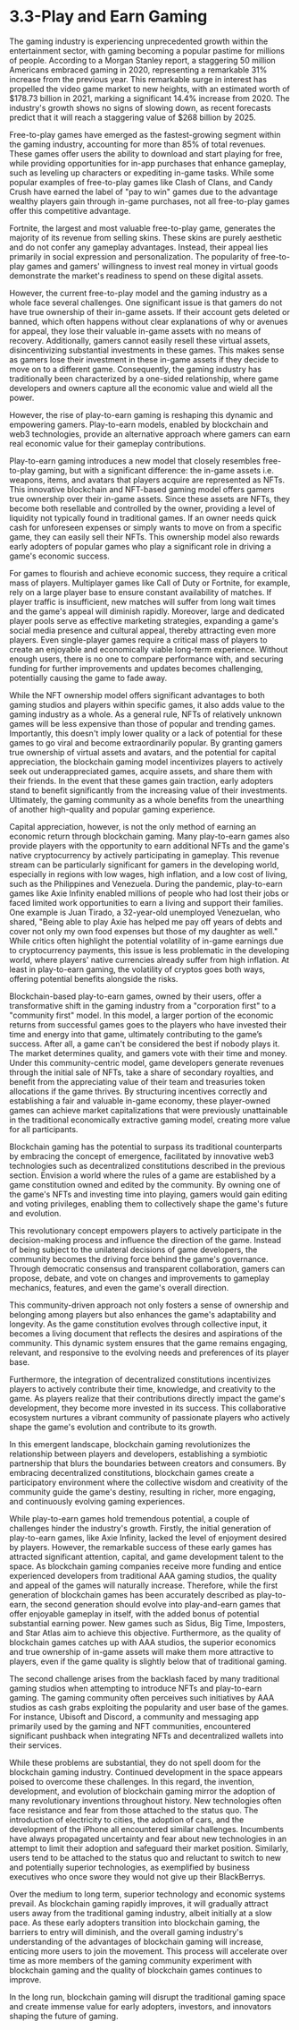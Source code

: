 # 3.3-Play and Earn Gaming
The gaming industry is experiencing unprecedented growth within the entertainment sector, with gaming becoming a popular pastime for millions of people. According to a Morgan Stanley report, a staggering 50 million Americans embraced gaming in 2020, representing a remarkable 31% increase from the previous year. This remarkable surge in interest has propelled the video game market to new heights, with an estimated worth of $178.73 billion in 2021, marking a significant 14.4% increase from 2020. The industry's growth shows no signs of slowing down, as recent forecasts predict that it will reach a staggering value of $268 billion by 2025.


Free-to-play games have emerged as the fastest-growing segment within the gaming industry, accounting for more than 85% of total revenues. These games offer users the ability to download and start playing for free, while providing opportunities for in-app purchases that enhance gameplay, such as leveling up characters or expediting in-game tasks. While some popular examples of free-to-play games like Clash of Clans, and Candy Crush have earned the label of "pay to win" games due to the advantage wealthy players gain through in-game purchases, not all free-to-play games offer this competitive advantage.


Fortnite, the largest and most valuable free-to-play game, generates the majority of its revenue from selling skins. These skins are purely aesthetic and do not confer any gameplay advantages. Instead, their appeal lies primarily in social expression and personalization. The popularity of free-to-play games and gamers' willingness to invest real money in virtual goods demonstrate the market's readiness to spend on these digital assets.


However, the current free-to-play model and the gaming industry as a whole face several challenges. One significant issue is that gamers do not have true ownership of their in-game assets. If their account gets deleted or banned, which often happens without clear explanations of why or avenues for appeal, they lose their valuable in-game assets with no means of recovery. Additionally, gamers cannot easily resell these virtual assets, disincentivizing substantial investments in these games. This makes sense as gamers lose their investment in these in-game assets if they decide to move on to a different game. Consequently, the gaming industry has traditionally been characterized by a one-sided relationship, where game developers and owners capture all the economic value and wield all the power.


However, the rise of play-to-earn gaming is reshaping this dynamic and empowering gamers. Play-to-earn models, enabled by blockchain and web3 technologies, provide an alternative approach where gamers can earn real economic value for their gameplay contributions.


Play-to-earn gaming introduces a new model that closely resembles free-to-play gaming, but with a significant difference: the in-game assets i.e. weapons, items, and avatars that players acquire are represented as NFTs. This innovative blockchain and NFT-based gaming model offers gamers true ownership over their in-game assets. Since these assets are NFTs, they become both resellable and controlled by the owner, providing a level of liquidity not typically found in traditional games. If an owner needs quick cash for unforeseen expenses or simply wants to move on from a specific game, they can easily sell their NFTs. This ownership model also rewards early adopters of popular games who play a significant role in driving a game's economic success.


For games to flourish and achieve economic success, they require a critical mass of players. Multiplayer games like Call of Duty or Fortnite, for example, rely on a large player base to ensure constant availability of matches. If player traffic is insufficient, new matches will suffer from long wait times and the game's appeal will diminish rapidly. Moreover, large and dedicated player pools serve as effective marketing strategies, expanding a game's social media presence and cultural appeal, thereby attracting even more players. Even single-player games require a critical mass of players to create an enjoyable and economically viable long-term experience. Without enough users, there is no one to compare performance with, and securing funding for further improvements and updates becomes challenging, potentially causing the game to fade away.


While the NFT ownership model offers significant advantages to both gaming studios and players within specific games, it also adds value to the gaming industry as a whole. As a general rule, NFTs of relatively unknown games will be less expensive than those of popular and trending games. Importantly, this doesn't imply lower quality or a lack of potential for these games to go viral and become extraordinarily popular. By granting gamers true ownership of virtual assets and avatars, and the potential for capital appreciation, the blockchain gaming model incentivizes players to actively seek out underappreciated games, acquire assets, and share them with their friends. In the event that these games gain traction, early adopters stand to benefit significantly from the increasing value of their investments. Ultimately, the gaming community as a whole benefits from the unearthing of another high-quality and popular gaming experience.


Capital appreciation, however, is not the only method of earning an economic return through blockchain gaming. Many play-to-earn games also provide players with the opportunity to earn additional NFTs and the game's native cryptocurrency by actively participating in gameplay. This revenue stream can be particularly significant for gamers in the developing world, especially in regions with low wages, high inflation, and a low cost of living, such as the Philippines and Venezuela. During the pandemic, play-to-earn games like Axie Infinity enabled millions of people who had lost their jobs or faced limited work opportunities to earn a living and support their families. One example is Juan Tirado, a 32-year-old unemployed Venezuelan, who shared, "Being able to play Axie has helped me pay off years of debts and cover not only my own food expenses but those of my daughter as well." While critics often highlight the potential volatility of in-game earnings due to cryptocurrency payments, this issue is less problematic in the developing world, where players' native currencies already suffer from high inflation. At least in play-to-earn gaming, the volatility of cryptos goes both ways, offering potential benefits alongside the risks.


Blockchain-based play-to-earn games, owned by their users, offer a transformative shift in the gaming industry from a "corporation first" to a "community first" model. In this model, a larger portion of the economic returns from successful games goes to the players who have invested their time and energy into that game, ultimately contributing to the game’s success. After all, a game can't be considered the best if nobody plays it. The market determines quality, and gamers vote with their time and money. Under this community-centric model, game developers generate revenues through the initial sale of NFTs, take a share of secondary royalties, and benefit from the appreciating value of their team and treasuries token allocations if the game thrives. By structuring incentives correctly and establishing a fair and valuable in-game economy, these player-owned games can achieve market capitalizations that were previously unattainable in the traditional economically extractive gaming model, creating more value for all participants.


Blockchain gaming has the potential to surpass its traditional counterparts by embracing the concept of emergence, facilitated by innovative web3 technologies such as decentralized constitutions described in the previous section. Envision a world where the rules of a game are established by a game constitution owned and edited by the community. By owning one of the game's NFTs and investing time into playing, gamers would gain editing and voting privileges, enabling them to collectively shape the game's future and evolution.


This revolutionary concept empowers players to actively participate in the decision-making process and influence the direction of the game. Instead of being subject to the unilateral decisions of game developers, the community becomes the driving force behind the game's governance. Through democratic consensus and transparent collaboration, gamers can propose, debate, and vote on changes and improvements to gameplay mechanics, features, and even the game's overall direction.


This community-driven approach not only fosters a sense of ownership and belonging among players but also enhances the game's adaptability and longevity. As the game constitution evolves through collective input, it becomes a living document that reflects the desires and aspirations of the community. This dynamic system ensures that the game remains engaging, relevant, and responsive to the evolving needs and preferences of its player base.


Furthermore, the integration of decentralized constitutions incentivizes players to actively contribute their time, knowledge, and creativity to the game. As players realize that their contributions directly impact the game's development, they become more invested in its success. This collaborative ecosystem nurtures a vibrant community of passionate players who actively shape the game's evolution and contribute to its growth.


In this emergent landscape, blockchain gaming revolutionizes the relationship between players and developers, establishing a symbiotic partnership that blurs the boundaries between creators and consumers. By embracing decentralized constitutions, blockchain games create a participatory environment where the collective wisdom and creativity of the community guide the game's destiny, resulting in richer, more engaging, and continuously evolving gaming experiences.


While play-to-earn games hold tremendous potential, a couple of challenges hinder the industry's growth. Firstly, the initial generation of play-to-earn games, like Axie Infinity, lacked the level of enjoyment desired by players. However, the remarkable success of these early games has attracted significant attention, capital, and game development talent to the space. As blockchain gaming companies receive more funding and entice experienced developers from traditional AAA gaming studios, the quality and appeal of the games will naturally increase. Therefore, while the first generation of blockchain games has been accurately described as play-to-earn, the second generation should evolve into play-and-earn games that offer enjoyable gameplay in itself, with the added bonus of potential substantial earning power. New games such as Sidus, Big Time, Imposters, and Star Atlas aim to achieve this objective. Furthermore, as the quality of blockchain games catches up with AAA studios, the superior economics and true ownership of in-game assets will make them more attractive to players, even if the game quality is slightly below that of traditional gaming.


The second challenge arises from the backlash faced by many traditional gaming studios when attempting to introduce NFTs and play-to-earn gaming. The gaming community often perceives such initiatives by AAA studios as cash grabs exploiting the popularity and user base of the games. For instance, Ubisoft and Discord, a community and messaging app primarily used by the gaming and NFT communities, encountered significant pushback when integrating NFTs and decentralized wallets into their services.


While these problems are substantial, they do not spell doom for the blockchain gaming industry. Continued development in the space appears poised to overcome these challenges. In this regard, the invention, development, and evolution of blockchain gaming mirror the adoption of many revolutionary inventions throughout history. New technologies often face resistance and fear from those attached to the status quo. The introduction of electricity to cities, the adoption of cars, and the development of the iPhone all encountered similar challenges. Incumbents have always propagated uncertainty and fear about new technologies in an attempt to limit their adoption and safeguard their market position. Similarly, users tend to be attached to the status quo and reluctant to switch to new and potentially superior technologies, as exemplified by business executives who once swore they would not give up their BlackBerrys.


Over the medium to long term, superior technology and economic systems prevail. As blockchain gaming rapidly improves, it will gradually attract users away from the traditional gaming industry, albeit initially at a slow pace. As these early adopters transition into blockchain gaming, the barriers to entry will diminish, and the overall gaming industry's understanding of the advantages of blockchain gaming will increase, enticing more users to join the movement. This process will accelerate over time as more members of the gaming community experiment with blockchain gaming and the quality of blockchain games continues to improve.&#x20;


In the long run, blockchain gaming will disrupt the traditional gaming space and create immense value for early adopters, investors, and innovators shaping the future of gaming.


